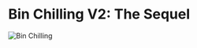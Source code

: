 # Bin Chilling V2: The Sequel
![Bin Chilling](https://tenor.com/view/bing-chi-ling-alex-mei-bing-chi-ling-alex-gif-21908053)